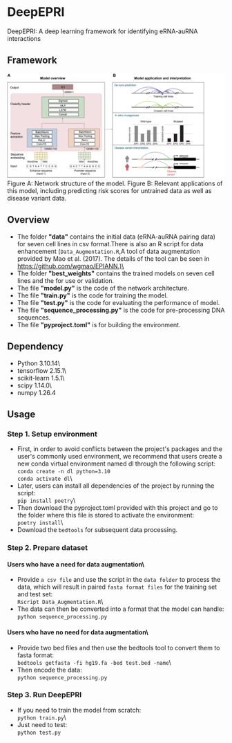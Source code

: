 # DeepEPRI
DeepEPRI: A  deep learning framework for identifying eRNA-auRNA interactions
## Framework
![image](https://github.com/WMU-SuLab/DeepEPRI/blob/main/images/workflow.jpg)\
Figure A: Network structure of the model. Figure B: Relevant applications of this model, including predicting risk scores for untrained data as well as disease variant data.
## Overview
* The folder __"data"__ contains the initial data (eRNA-auRNA pairing data) for seven cell lines in csv format.There is also an R script for data enhancement (`Data_Augmentation.R`,A tool of data augmentation provided by Mao et al. (2017). The details of the tool can be seen in https://github.com/wgmao/EPIANN.)\
* The folder __"best_weights"__ contains the trained models on seven cell lines and the for use or validation.
* The file __"model.py"__ is the code of the network architecture.
* The file __"train.py"__ is the code for training the model.
* The file __"test.py"__ is the code for evaluating the performance of model.
* The file __"sequence_processing.py"__ is the code for pre-processing DNA sequences.
* The file __"pyproject.toml"__ is for building the environment.
## Dependency
* Python 3.10.14\
* tensorflow 2.15.1\
* scikit-learn 1.5.1\
* scipy 1.14.0\
* numpy 1.26.4
## Usage
### Step 1. Setup environment
* First, in order to avoid conflicts between the project's packages and the user's commonly used environment, we recommend that users create a new conda virtual environment named dl through the following script:\
`conda create -n dl python=3.10`\
`conda activate dl`\
* Later, users can install all dependencies of the project by running the script:\
`pip install poetry`\
* Then download the pyproject.toml provided with this project and go to the folder where this file is stored to activate the environment:\
`poetry install`\
* Download the `bedtools` for subsequent data processing.
### Step 2. Prepare dataset
#### Users who have a need for data augmentation\
* Provide `a csv file` and use the script in the `data folder` to process the data, which will result in paired `fasta format files` for the training set and test set:\
`Rscript Data_Augmentation.R`\
* The data can then be converted into a format that the model can handle:\
`python sequence_processing.py`
#### Users who have no need for data augmentation\
* Provide two bed files and then use the bedtools tool to convert them to fasta format:\
`bedtools getfasta -fi hg19.fa -bed test.bed -name`\
* Then encode the data:\
`python sequence_processing.py`
### Step 3. Run DeepEPRI
* If you need to train the model from scratch:\
`python train.py`\
* Just need to test:\
`python test.py`
